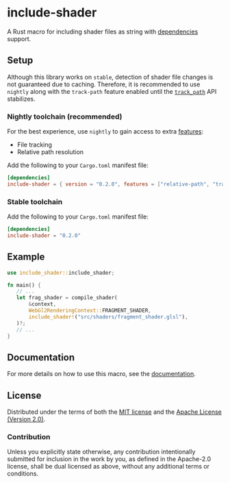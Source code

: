 # include-shader

A Rust macro for including shader files as string with [dependencies](https://docs.rs/include-shader/latest/include_shader/macro.include_shader.html#dependencies) support.

## Setup

Although this library works on `stable`, detection of shader file changes is not guaranteed due to caching. Therefore, it is recommended to use `nightly` 
along with the `track-path` feature enabled until the [`track_path`](https://doc.rust-lang.org/stable/proc_macro/tracked_path/fn.path.html) API stabilizes.

### Nightly toolchain (recommended)

For the best experience, use `nightly` to gain access to extra [features](https://docs.rs/include-shader/latest/include_shader/index.html#optional-features):

- File tracking
- Relative path resolution

Add the following to your `Cargo.toml` manifest file:

```toml
[dependencies]
include-shader = { version = "0.2.0", features = ["relative-path", "track-path"] }
```

### Stable toolchain

Add the following to your `Cargo.toml` manifest file:

```toml
[dependencies]
include-shader = "0.2.0"
```

## Example

```rust
use include_shader::include_shader;

fn main() {
   // ...
   let frag_shader = compile_shader(
       &context,
       WebGl2RenderingContext::FRAGMENT_SHADER,
       include_shader!("src/shaders/fragment_shader.glsl"),
   )?;
   // ...
}
```

## Documentation

For more details on how to use this macro, see the [documentation](https://docs.rs/include-shader/latest/include_shader/macro.include_shader.html).

## License

Distributed under the terms of both the [MIT license](LICENSE-MIT) and the [Apache License (Version 2.0)](LICENSE-APACHE).

### Contribution
Unless you explicitly state otherwise, any contribution intentionally submitted
for inclusion in the work by you, as defined in the Apache-2.0 license, shall be
dual licensed as above, without any additional terms or conditions.